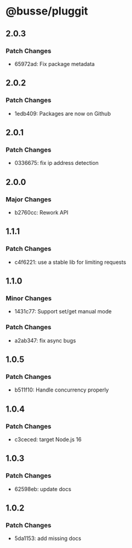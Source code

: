 # @busse/pluggit

## 2.0.3

### Patch Changes

- 65972ad: Fix package metadata

## 2.0.2

### Patch Changes

- 1edb409: Packages are now on Github

## 2.0.1

### Patch Changes

- 0336675: fix ip address detection

## 2.0.0

### Major Changes

- b2760cc: Rework API

## 1.1.1

### Patch Changes

- c4f6221: use a stable lib for limiting requests

## 1.1.0

### Minor Changes

- 1431c77: Support set/get manual mode

### Patch Changes

- a2ab347: fix async bugs

## 1.0.5

### Patch Changes

- b511f10: Handle concurrency properly

## 1.0.4

### Patch Changes

- c3ceced: target Node.js 16

## 1.0.3

### Patch Changes

- 62598eb: update docs

## 1.0.2

### Patch Changes

- 5da1153: add missing docs
